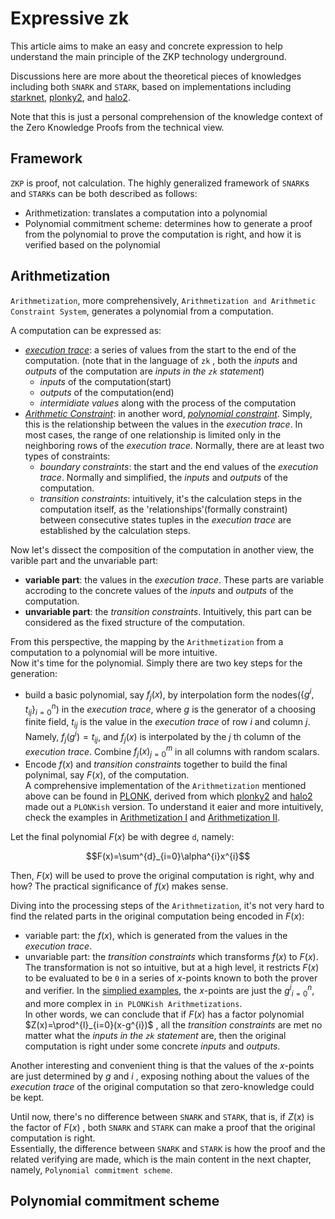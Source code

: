 # Expressive zk

This article aims to make an easy and concrete expression to help understand the main principle of the ZKP technology underground.  

Discussions here are more about the theoretical pieces of knowledges including both `SNARK` and `STARK`, based on implementations including [starknet](https://medium.com/starkware/a-framework-for-efficient-starks-19608ba06fbe), [plonky2](https://github.com/0xPolygonZero/plonky2), and [halo2](git@github.com:zcash/halo2.git).  

Note that this is just a personal comprehension of the knowledge context of the Zero Knowledge Proofs from the technical view.  

## Framework

`ZKP` is proof, not calculation. The highly generalized framework of `SNARK`s and `STARK`s can be both described as follows:   

- Arithmetization: translates a computation into a polynomial
- Polynomial commitment scheme: determines how to generate a proof from the polynomial to prove the computation is right, and how it is verified based on the polynomial

## Arithmetization

`Arithmetization`, more comprehensively, `Arithmetization and Arithmetic Constraint System`, generates a polynomial from a computation.  

A computation can be expressed as:

- [*execution trace*](https://medium.com/starkware/arithmetization-i-15c046390862): a series of values from the start to the end of the computation. (note that in the language of `zk` , both the *inputs* and *outputs* of the computation are *inputs in the `zk` statement*)
    - *inputs* of the computation(start)
    - *outputs* of the computation(end)
    - *intermidiate values* along with the process of the computation
- [*Arithmetic Constraint*](https://aszepieniec.github.io/stark-anatomy/overview#arithmetization-and-arithmetic-constraint-system): in another word, [*polynomial constraint*](https://medium.com/starkware/arithmetization-ii-403c3b3f4355). Simply, this is the relationship between the values in the *execution trace*. In most cases, the range of one relationship is limited only in the neighboring rows of the *execution trace*. Normally, there are at least two types of constraints:  
    - *boundary constraints*: the start and the end values of the *execution trace*. Normally and simplified, the *inputs* and *outputs* of the computation.  
    - *transition constraints*: intuitively, it's the calculation steps in the computation itself, as the 'relationships'(formally constraint) between consecutive states tuples in the *execution trace* are established by the calculation steps.

Now let's dissect the composition of the computation in another view, the varible part and the unvariable part:  
- **variable part**: the values in the *execution trace*. These parts are variable accroding to the concrete values of the *inputs* and *outputs* of the computation.
- **unvariable part**: the *transition constraints*. Intuitively, this part can be considered as the fixed structure of the computation.  

From this perspective, the mapping by the `Arithmetization` from a computation to a polynomial will be more intuitive.  
Now it's time for the polynomial. Simply there are two key steps for the generation:  
- build a basic polynomial, say $f_{j}(x)$, by interpolation form the nodes($\{g^{i}, t_{ij}\}^{n}_{i=0}$) in the *execution trace*, where $g$ is the generator of a choosing finite field, $t_{ij}$ is the value in the *execution trace* of row $i$ and column $j$. Namely, $f_{j}(g^{i})=t_{ij}$, and $f_{j}(x)$ is interpolated by the $j$ th column of the *execution trace*. Combine ${f_{j}(x)}^{m}_{j=0}$ in all columns with random scalars.  
- Encode $f(x)$ and *transition constraints* together to build the final polynimal, say $F(x)$, of the computation.  
A comprehensive implementation of the `Arithmetization` mentioned above can be found in [PLONK](https://eprint.iacr.org/2019/953), derived from which [plonky2](https://github.com/0xPolygonZero/plonky2) and [halo2](git@github.com:zcash/halo2.git) made out a `PLONKish` version. To understand it eaier and more intuitively, check the examples in [Arithmetization I](https://medium.com/starkware/arithmetization-i-15c046390862) and [Arithmetization II](https://medium.com/starkware/arithmetization-ii-403c3b3f4355).    


Let the final polynomial $F(x)$ be with degree `d`, namely:  

$$F(x)=\sum^{d}_{i=0}\alpha^{i}x^{i}$$  

Then, $F(x)$ will be used to prove the original computation is right, why and how? The practical significance of $f(x)$ makes sense.  

Diving into the processing steps of the `Arithmetization`, it's not very hard to find the related parts in the original computation being encoded in $F(x)$:     
- variable part: the $f(x)$, which is generated from the values in the *execution trace*. 
- unvariable part: the *transition constraints* which transforms $f(x)$ to $F(x)$. The transformation is not so intuitive, but at a high level, it restricts $F(x)$ to be evaluated to be `0` in a series of $x$-points known to both the prover and verifier. In the [simplied examples](https://medium.com/starkware/arithmetization-ii-403c3b3f4355), the $x$-points are just the ${g^i}^{n}_{i=0}$, and more complex in `in PLONKish Arithmetizations`.  
In other words, we can conclude that if $F(x)$ has a factor polynomial $Z(x)=\prod^{l}_{i=0}(x-g^{i})$ , all the *transition constraints* are met no matter what the *inputs in the `zk` statement* are, then the original computation is right under some concrete *inputs* and *outputs*.   

Another interesting and convenient thing is that the values of the $x$-points are just determined by $g$ and $i$ , exposing nothing about the values of the *execution trace* of the original computation so that zero-knowledge could be kept.  

Until now, there's no difference between `SNARK` and `STARK`, that is, if $Z(x)$ is the factor of $F(x)$ , both `SNARK` and `STARK` can make a proof that the original computation is right.  
Essentially, the difference between `SNARK` and `STARK` is how the proof and the related verifying are made, which is the main content in the next chapter, namely, `Polynomial commitment scheme`.  

## Polynomial commitment scheme
